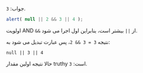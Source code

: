 جواب: `3`.

```js run
alert( null || 2 && 3 || 4 );
```

اولویت AND `&&` از `||` بیشتر است، ینابراین اول اجرا می شود.

نتیجه `3 = 3 && 2`، پس عبارت تبدیل می شود به:

```
null || 3 || 4
```

حالا نتیجه اولین مقدار truthy است: `3`.


